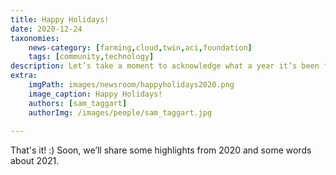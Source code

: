 ```yaml
---
title: Happy Holidays! 
date: 2020-12-24
taxonomies:
    news-category: [farming,cloud,twin,aci,foundation]
    tags: [community,technology]
description: Let’s take a moment to acknowledge what a year it’s been for all of us around the world.
extra:
    imgPath: images/newsroom/happyholidays2020.png
    image_caption: Happy Holidays!
    authors: [sam_taggart]
    authorImg: /images/people/sam_taggart.jpg
    
---
```


That's it! :) Soon, we’ll share some highlights from 2020 and some words about 2021.
